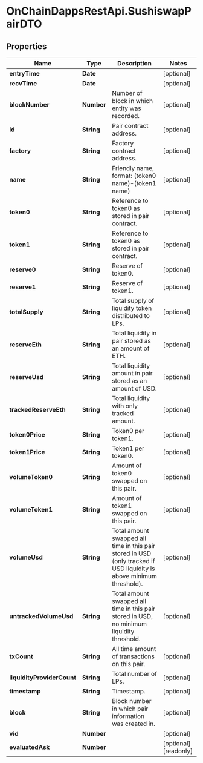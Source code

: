# OnChainDappsRestApi.SushiswapPairDTO

## Properties

Name | Type | Description | Notes
------------ | ------------- | ------------- | -------------
**entryTime** | **Date** |  | [optional] 
**recvTime** | **Date** |  | [optional] 
**blockNumber** | **Number** | Number of block in which entity was recorded. | [optional] 
**id** | **String** | Pair contract address. | [optional] 
**factory** | **String** | Factory contract address. | [optional] 
**name** | **String** | Friendly name, format: (token0 name)-(token1 name) | [optional] 
**token0** | **String** | Reference to token0 as stored in pair contract. | [optional] 
**token1** | **String** | Reference to token0 as stored in pair contract. | [optional] 
**reserve0** | **String** | Reserve of token0. | [optional] 
**reserve1** | **String** | Reserve of token1. | [optional] 
**totalSupply** | **String** | Total supply of liquidity token distributed to LPs. | [optional] 
**reserveEth** | **String** | Total liquidity in pair stored as an amount of ETH. | [optional] 
**reserveUsd** | **String** | Total liquidity amount in pair stored as an amount of USD. | [optional] 
**trackedReserveEth** | **String** | Total liquidity with only tracked amount. | [optional] 
**token0Price** | **String** | Token0 per token1. | [optional] 
**token1Price** | **String** | Token1 per token0. | [optional] 
**volumeToken0** | **String** | Amount of token0 swapped on this pair. | [optional] 
**volumeToken1** | **String** | Amount of token1 swapped on this pair. | [optional] 
**volumeUsd** | **String** | Total amount swapped all time in this pair stored in USD (only tracked if USD liquidity is above minimum threshold). | [optional] 
**untrackedVolumeUsd** | **String** | Total amount swapped all time in this pair stored in USD, no minimum liquidity threshold. | [optional] 
**txCount** | **String** | All time amount of transactions on this pair. | [optional] 
**liquidityProviderCount** | **String** | Total number of LPs. | [optional] 
**timestamp** | **String** | Timestamp. | [optional] 
**block** | **String** | Block number in which pair information was created in. | [optional] 
**vid** | **Number** |  | [optional] 
**evaluatedAsk** | **Number** |  | [optional] [readonly] 


